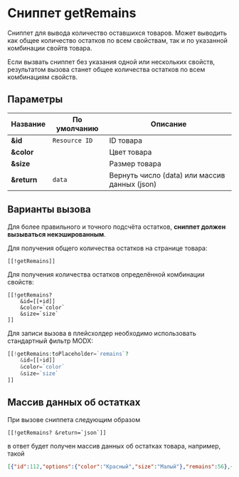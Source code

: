 # Сниппет getRemains

Сниппет для вывода количество оставшихся товаров. Может выводить как общее количество остатков по всем свойствам, так и по указанной комбинации свойтв товара.

Если вызвать сниппет без указания одной или нескольких свойств, результатом вызова станет общее количества остатков по всем комбинациям свойств.

## Параметры

| Название    | По умолчанию | Описание                                      |
| ----------- | ------------ | --------------------------------------------- |
| **&id**     | `Resource ID`  | ID товара                                     |
| **&color**  |              | Цвет товара                                   |
| **&size**   |              | Размер товара                                 |
| **&return** | `data`         | Вернуть число (data) или массив данных (json) |

## Варианты вызова

Для более правильного и точного подсчёта остатков, **сниппет должен вызываться некэшированным**.

Для получения общего количества остатков на странице товара:

``` modx
[[!getRemains]]
```

Для получения количества остатков определённой комбинации свойств:

``` modx
[[!getRemains?
    &id=[[+id]]
    &color=`color`
    &size=`size`
]]
```

Для записи вызова в плейсхолдер необходимо использовать стандартный фильтр MODX:

``` php
[[!getRemains:toPlaceholder=`remains`?
    &id=[[+id]]
    &color=`color`
    &size=`size`
]]
```

## Массив данных об остатках

При вызове сниппета следующим образом

``` modx
[[!getRemains? &return=`json`]]
```

в ответ будет получен массив данных об остатках товара, например, такой

``` json
[{"id":112,"options":{"color":"Красный","size":"Малый"},"remains":56},{"id":113,"options":{"color":"Синий","size":"Большой"},"remains":0},{"id":114,"options":{"color":"Синий","size":"Малый"},"remains":75}]
```
